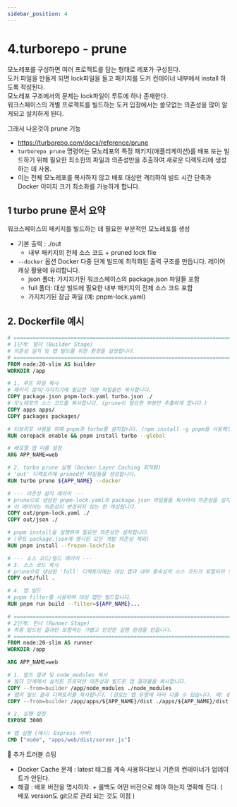 ```yaml
---
sidebar_position: 4
---
```


# 4.turborepo - prune


모노레포를 구성하면 여러 프로젝트를 담는 형태로 레포가 구성된다.   
도커 파일을 만들게 되면 lock파일을 들고 패키지를 도커 컨테이너 내부에서 install 하도록 작성된다.  
모노레포 구조에서의 문제는 lock파일이 루트에 하나 존재한다.   
워크스페이스의 개별 프로젝트를 빌드하는 도커 입장에서는 쓸모없는 의존성을 많이 알게되고 설치하게 된다.  

그래서 나온것이 prune 기능  
- https://turborepo.com/docs/reference/prune    
- `turborepo prune` 명령어는 모노레포의 특정 패키지(애플리케이션)를 배포 또는 빌드하기 위해 필요한 최소한의 파일과 의존성만을 추출하여 새로운 디렉토리에 생성하는 데 사용.  
- 이는 전체 모노레포를 복사하지 않고 배포 대상만 격리하여 빌드 시간 단축과 Docker 이미지 크기 최소화를 가능하게 합니다.


## 1 turbo prune 문서 요약

워크스페이스의 패키지를 빌드하는 데 필요한 부분적인 모노레포를 생성  
- 기본 출력 : ./out 
  - 내부 패키지의 전체 소스 코드 + pruned lock file    
- `--docker` 옵션 Docker 다중 단계 빌드에 최적화된 출력 구조를 만듭니다. 레이어 캐싱 활용에 유리합니다.  
  - json 폴더: 가지치기된 워크스페이스의 package.json 파일들 포함  
  - full 폴더: 대상 빌드에 필요한 내부 패키지의 전체 소스 코드 포함  
  - 가지치기된 잠금 파일 (예: pnpm-lock.yaml)  


## 2. Dockerfile 예시  

```dockerfile
# ==============================================================================
# 1단계: 빌더 (Builder Stage)
# 의존성 설치 및 앱 빌드를 위한 환경을 설정합니다.
# ==============================================================================
FROM node:20-slim AS builder
WORKDIR /app

# 1. 루트 파일 복사
# 패키지 설치/가지치기에 필요한 기본 파일들만 복사합니다.
COPY package.json pnpm-lock.yaml turbo.json ./
# 모노레포의 소스 코드를 복사합니다. (prune이 필요한 부분만 추출하게 합니다.)
COPY apps apps/
COPY packages packages/

# 터보리포 사용을 위해 pnpm과 turbo를 설치합니다. (npm install -g pnpm을 사용해도 됩니다)
RUN corepack enable && pnpm install turbo --global

# 배포할 앱 이름 설정
ARG APP_NAME=web

# 2. turbo prune 실행 (Docker Layer Caching 최적화)
# 'out' 디렉토리에 pruned된 파일들을 생성합니다.
RUN turbo prune ${APP_NAME} --docker

# --- 의존성 설치 레이어 ---
# prune으로 생성된 pnpm-lock.yaml과 package.json 파일들을 복사하여 의존성을 설치합니다.
# 이 레이어는 의존성이 변경되지 않는 한 캐싱됩니다.
COPY out/pnpm-lock.yaml ./
COPY out/json ./

# pnpm install을 실행하여 필요한 의존성만 설치합니다.
# (루트 package.json에 명시된 모든 개발 의존성 제외)
RUN pnpm install --frozen-lockfile

# --- 소스 코드/빌드 레이어 ---
# 3. 소스 코드 복사
# prune으로 생성된 'full' 디렉토리에는 대상 앱과 내부 종속성의 소스 코드가 포함되어 있습니다.
COPY out/full .

# 4. 앱 빌드
# pnpm filter를 사용하여 대상 앱만 빌드합니다.
RUN pnpm run build --filter=${APP_NAME}...

# ==============================================================================
# 2단계: 런너 (Runner Stage)
# 최종 빌드된 결과만 포함하는 가볍고 안전한 실행 환경을 만듭니다.
# ==============================================================================
FROM node:20-slim AS runner
WORKDIR /app

ARG APP_NAME=web

# 1. 빌드 결과 및 node_modules 복사
# 빌더 단계에서 설치된 프로덕션 의존성과 빌드된 앱 결과물을 복사합니다.
COPY --from=builder /app/node_modules ./node_modules
# 앱의 빌드 결과 디렉토리를 복사합니다. (경로는 앱 유형에 따라 다를 수 있습니다. 예: dist, .next 등)
COPY --from=builder /app/apps/${APP_NAME}/dist ./apps/${APP_NAME}/dist

# 2. 실행 설정
EXPOSE 3000

# 앱 실행 (예시: Express 서버)
CMD ["node", "apps/web/dist/server.js"]
```


📌 추가 트러블 슈팅  
- Docker Cache 문제 : latest 태그를 계속 사용하다보니 기존의 컨테이너가 업데이트가 안된다.    
- 해결 : 배포 버전을 명시하자. + 롤백도 어떤 버전으로 해야 하는지 명확해 진다. ( 배포 version도 git으로 관리 되는 것도 이점 )  